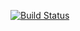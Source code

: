 [![Build Status](https://travis-ci.org/nimit95/AndroidTestDemo.svg?branch=master)](https://travis-ci.org/nimit95/AndroidTestDemo)